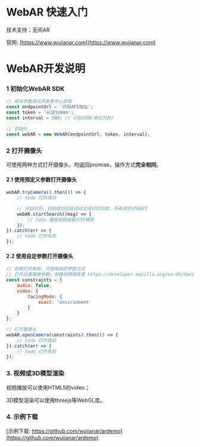 # WebAR 快速入门

技术支持：无间AR

官网: [https://www.wujianar.com](https://www.wujianar.com)

# WebAR开发说明

            
### 1 初始化WebAR SDK

```javascript
// 相关参数请从开发者中心获取
const endpointUrl = '识别API地址';
const token = '认证token';
const interval = 500; // 识别间隔(单位为秒)

// 初始化
const webAR = new WebAR(endpointUrl, token, interval);
```


### 2 打开摄像头

可使用两种方式打开摄像头，均返回promise，操作方式**完全相同**。

#### 2.1 使用预定义参数打开摄像头

```javascript
webAR.tryCamera().then(() => {
    // todo 打开成功

    // 开始识别，识别成功后会自动关闭识别功能，不再请求识别API
    webAR.startSearch((msg) => {
        // todo 播放视频或展示3D模型
    });
}).catch(err => {
    // todo 打开失败
});
```

#### 2.2 使用自定参数打开摄像头

```javascript
// 如果打开失败，可使用自定参数方式
// 打开后置摄像参数，参数说明请查看 https://developer.mozilla.org/en-US/docs/Web/API/MediaTrackConstraints
const constraints = {
    audio: false,
    video: {
        facingMode: {
            exact: 'environment'
        }
    }
};

// 打开摄像头
webAR.openCamera(constraints).then(() => {
    // todo 打开成功
}).catch(err => {
    // todo 打开失败
});
```

### 3. 视频或3D模型渲染

视频播放可以使用HTML5的video；

3D模型渲染可以使用threejs等WebGL库。

### 4. 示例下载

[示例下载: https://github.com/wujianar/ardemo](https://github.com/wujianar/ardemo)
